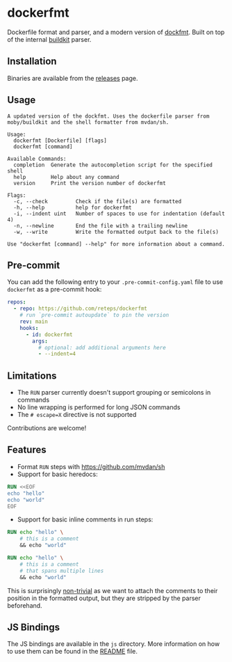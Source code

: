 # dockerfmt

Dockerfile format and parser, and a modern version of [dockfmt](https://github.com/jessfraz/dockfmt). Built on top of the internal [buildkit](https://github.com/moby/buildkit) parser.

## Installation

Binaries are available from the [releases](https://github.com/reteps/dockerfmt/releases) page.

## Usage

```output
A updated version of the dockfmt. Uses the dockerfile parser from moby/buildkit and the shell formatter from mvdan/sh.

Usage:
  dockerfmt [Dockerfile] [flags]
  dockerfmt [command]

Available Commands:
  completion  Generate the autocompletion script for the specified shell
  help        Help about any command
  version     Print the version number of dockerfmt

Flags:
  -c, --check         Check if the file(s) are formatted
  -h, --help          help for dockerfmt
  -i, --indent uint   Number of spaces to use for indentation (default 4)
  -n, --newline       End the file with a trailing newline
  -w, --write         Write the formatted output back to the file(s)

Use "dockerfmt [command] --help" for more information about a command.
```

## Pre-commit

You can add the following entry to your `.pre-commit-config.yaml` file to use
`dockerfmt` as a pre-commit hook:

```yaml
repos:
  - repo: https://github.com/reteps/dockerfmt
    # run `pre-commit autoupdate` to pin the version
    rev: main
    hooks:
      - id: dockerfmt
        args:
          # optional: add additional arguments here
          - --indent=4
```

## Limitations

- The `RUN` parser currently doesn't support grouping or semicolons in commands
- No line wrapping is performed for long JSON commands
- The `# escape=X` directive is not supported

Contributions are welcome!

## Features

- Format `RUN` steps with <https://github.com/mvdan/sh>
- Support for basic heredocs:

```dockerfile
RUN <<EOF
echo "hello"
echo "world"
EOF
```

- Support for basic inline comments in run steps:

```dockerfile
RUN echo "hello" \
    # this is a comment
    && echo "world"
```

```dockerfile
RUN echo "hello" \
    # this is a comment
    # that spans multiple lines
    && echo "world"
```

This is surprisingly [non-trivial](https://github.com/moby/buildkit/issues/5889) as we want to attach the comments to their position in the formatted output, but they are stripped by the parser beforehand.


## JS Bindings

The JS bindings are available in the `js` directory. More information on how to use them can be found in the [README](js/README.md) file.
